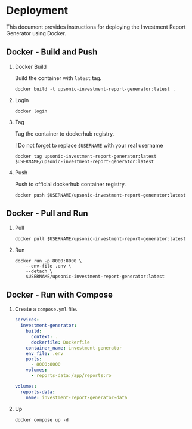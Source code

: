 # Deployment

This document provides instructions for deploying the Investment Report Generator using Docker.

## Docker - Build and Push

1. Docker Build

    Build the container with `latest` tag.

    ```shell
    docker build -t upsonic-investment-report-generator:latest .
    ```

2. Login

    ```shell
    docker login
    ```

3. Tag

    Tag the container to dockerhub registry.

    ! Do not forget to replace `$USERNAME` with your real username

    ```shell
    docker tag upsonic-investment-report-generator:latest $USERNAME/upsonic-investment-report-generator:latest
    ```

4. Push

    Push to official dockerhub container registry.

    ```shell
    docker push $USERNAME/upsonic-investment-report-generator:latest
    ```

## Docker - Pull and Run

1. Pull

    ```shell
    docker pull $USERNAME/upsonic-investment-report-generator:latest
    ```

2. Run

    ```shell
    docker run -p 8000:8000 \
        --env-file .env \
        --detach \
        $USERNAME/upsonic-investment-report-generator:latest
    ```

## Docker - Run with Compose

1. Create a `compose.yml` file.

    ```yaml
    services:
      investment-generator:
        build:
          context: .
          dockerfile: Dockerfile
        container_name: investment-generator
        env_file: .env
        ports:
          - 8000:8000
        volumes:
          - reports-data:/app/reports:ro

    volumes:
      reports-data:
        name: investment-report-generator-data
    ```

2. Up

    ```shell
    docker compose up -d
    ```
